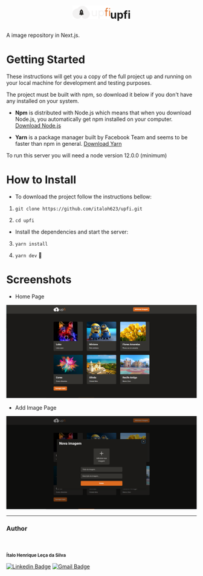 <h1 align="center">

<img src="https://raw.githubusercontent.com/italoh623/upfi/master/public/logo.svg" alt="ig.news" width="100px"/>upfi

</h1>

A image repository in Next.js.

# Getting Started

These instructions will get you a copy of the full project up and running on your local machine for development and testing purposes.

The project must be built with npm, so download it below if you don't have any installed on your system.

* **Npm** is distributed with Node.js which means that when you download Node.js, you automatically get npm installed on your computer. [Download Node.js](https://nodejs.org/en/download/)

* **Yarn** is a package manager built by Facebook Team and seems to be faster than npm in general. [Download Yarn](https://yarnpkg.com/en/docs/install)


To run this server you will need a node version 12.0.0 (minimum)


# How to Install

* To download the project follow the instructions bellow:


1. `git clone https://github.com/italoh623/upfi.git`

2. `cd upfi`

* Install the dependencies and start the server:

3. `yarn install`

4. `yarn dev` 🥳

# Screenshots

* Home Page

![](https://raw.githubusercontent.com/italoh623/upfi/master/screenshots/home.png)

* Add Image Page

![](https://raw.githubusercontent.com/italoh623/upfi/master/screenshots/newImage.png)

---
### Author



<img style="border-radius: 50%;" src="https://github.com/italoh623.png" width="80px;" alt="" />


<sub><b>Ítalo Henrique Leça da Silva</b></sub>

[![Linkedin Badge](https://img.shields.io/badge/-@italo-blue?style=flat-square&logo=Linkedin&logoColor=white&link=https://www.linkedin.com/in/gitirana/)](https://www.linkedin.com/in/italo-leca/) [![Gmail Badge](https://img.shields.io/badge/-italohenrique014@gmail.com-c14438?style=flat-square&logo=Gmail&logoColor=white&link=mailto:italohenrique014@gmail.com)](mailto:italohenrique014@gmail.com)
